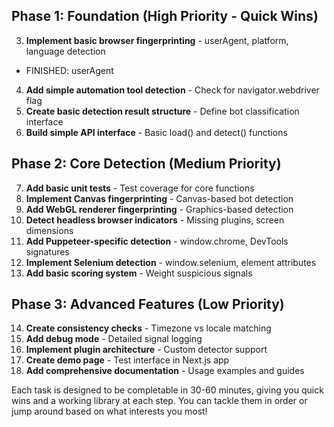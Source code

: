 ## Phase 1: Foundation (High Priority - Quick Wins)

3. **Implement basic browser fingerprinting** - userAgent, platform, language detection

- FINISHED: userAgent

4. **Add simple automation tool detection** - Check for navigator.webdriver flag
5. **Create basic detection result structure** - Define bot classification interface
6. **Build simple API interface** - Basic load() and detect() functions

## Phase 2: Core Detection (Medium Priority)

7. **Add basic unit tests** - Test coverage for core functions
8. **Implement Canvas fingerprinting** - Canvas-based bot detection
9. **Add WebGL renderer fingerprinting** - Graphics-based detection
10. **Detect headless browser indicators** - Missing plugins, screen dimensions
11. **Add Puppeteer-specific detection** - window.chrome, DevTools signatures
12. **Implement Selenium detection** - window.selenium, element attributes
13. **Add basic scoring system** - Weight suspicious signals

## Phase 3: Advanced Features (Low Priority)

14. **Create consistency checks** - Timezone vs locale matching
15. **Add debug mode** - Detailed signal logging
16. **Implement plugin architecture** - Custom detector support
17. **Create demo page** - Test interface in Next.js app
18. **Add comprehensive documentation** - Usage examples and guides

Each task is designed to be completable in 30-60 minutes, giving you quick wins and a working library at each step. You can tackle them in order or jump around based on what interests you most!
